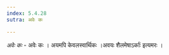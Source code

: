 ```yaml
---
index: 5.4.28
sutra: अवेः कः

---
```

_अवेः कः_ - अवेः कः । अयमपि केवलस्वार्थिकः ।अवयः शैलमेषाऽर्काः॑ इत्यमरः ।